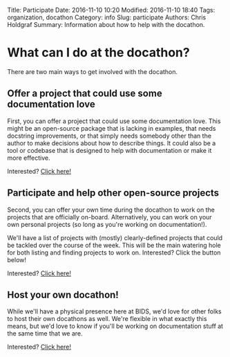 Title: Participate
Date: 2016-11-10 10:20
Modified: 2016-11-10 18:40
Tags: organization, docathon
Category: info
Slug: participate
Authors: Chris Holdgraf
Summary: Information about how to help with the docathon.

# What can I do at the docathon?
There are two main ways to get involved with the docathon.

## Offer a project that could use some documentation love
First, you can offer a project that could use some documentation love. This might be an open-source package that is lacking in examples, that needs docstring improvements, or that simply needs somebody other than the author to make decisions about how to describe things. It could also be a tool or codebase that is designed to help with documentation or make it more effective.

Interested? <a href="https://goo.gl/forms/0cPpw01zehrEyDDE3">Click here!</a>



## Participate and help other open-source projects
Second, you can offer your own time during the docathon to work on the projects that are officially on-board. Alternatively, you can work on your own personal projects (so long as you're working on documentation!).

We'll have a list of projects with (mostly) clearly-defined projects that could be tackled over the course of the week. This will be the main watering hole for both listing and finding projects to work on. Interested? Click the button below!

Interested? <a href="https://goo.gl/forms/AaW2b24mMxOutxt02">Click here!</a>

## Host your own docathon!
While we'll have a physical presence here at BIDS, we'd love for other folks to host their own docathons as well. We're flexible in what exactly this means, but we'd love to know if you'll be working on documentation stuff at the same time that we are.

Interested? <a href="https://bids.github.io/docathon/pages/hosting.html">Click here!</a>